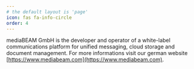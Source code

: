 ```yaml
---
# the default layout is 'page'
icon: fas fa-info-circle
order: 4
---
```


mediaBEAM GmbH is the developer and operator of a white-label communications platform for unified messaging, cloud storage and document management. For more informations visit our german website [https://www.mediabeam.com](https://www.mediabeam.com).
